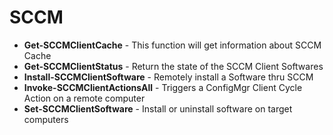 # SCCM

* **Get-SCCMClientCache** - This function will get information about SCCM Cache
* **Get-SCCMClientStatus** - Return the state of the SCCM Client Softwares
* **Install-SCCMClientSoftware** - Remotely install a Software thru SCCM
* **Invoke-SCCMClientActionsAll** - Triggers a ConfigMgr Client Cycle Action on a remote computer
* **Set-SCCMClientSoftware** - Install or uninstall software on target computers

